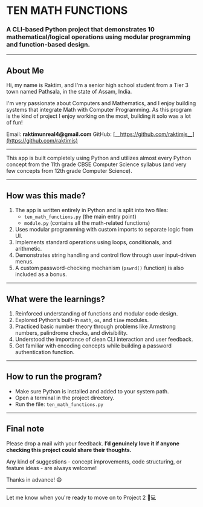 # TEN MATH FUNCTIONS

### A CLI-based Python project that demonstrates 10 mathematical/logical operations using modular programming and function-based design.

___

## About Me

Hi, my name is Raktim, and I'm a senior high school student from a Tier 3 town named Pathsala, in the state of Assam, India.

I'm very passionate about Computers and Mathematics, and I enjoy building systems that integrate Math with Computer Programming. As this program is the kind of project I enjoy working on the most, building it solo was a lot of fun!

Email: __raktimunreal4@gmail.com__ GitHub: [__https://github.com/raktimjs__](https://github.com/raktimjs)

___

This app is built completely using Python and utilizes almost every Python concept from the 11th grade CBSE Computer Science syllabus (and very few concepts from 12th grade Computer Science).

___

## How was this made?

1. The app is written entirely in Python and is split into two files:  
   - `ten_math_functions.py` (the main entry point)  
   - `module.py` (contains all the math-related functions)
2. Uses modular programming with custom imports to separate logic from UI.
3. Implements standard operations using loops, conditionals, and arithmetic.
4. Demonstrates string handling and control flow through user input-driven menus.
5. A custom password-checking mechanism (`pswrd()` function) is also included as a bonus.

___

## What were the learnings?

1. Reinforced understanding of functions and modular code design.
2. Explored Python’s built-in `math`, `os`, and `time` modules.
3. Practiced basic number theory through problems like Armstrong numbers, palindrome checks, and divisibility.
4. Understood the importance of clean CLI interaction and user feedback.
5. Got familiar with encoding concepts while building a password authentication function.

___

## How to run the program?

- Make sure Python is installed and added to your system path.
- Open a terminal in the project directory.
- Run the file: `ten_math_functions.py`

---

## Final note

Please drop a mail with your feedback.
**I’d genuinely love it if anyone checking this project could share their thoughts.**

Any kind of suggestions - concept improvements, code structuring, or feature ideas - are always welcome!

Thanks in advance! 😄

---

Let me know when you're ready to move on to Project 2 🧠💻

